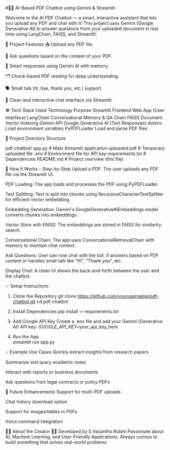 #📄✨ AI-Based PDF Chatbot using Gemini & Streamlit

Welcome to the AI PDF Chatbot — a smart, interactive assistant that lets you upload any PDF and chat with it! This project uses Gemini (Google Generative AI) to answer questions from your uploaded document in real time using LangChain, FAISS, and Streamlit.

🚀 Project Features
📤 Upload any PDF file.

💬 Ask questions based on the content of your PDF.

🧠 Smart responses using Gemini AI with memory.

🗂️ Chunk-based PDF reading for deep understanding.

🗣️ Small talk (hi, bye, thank you, etc.) support.

🎨 Clean and interactive chat interface via Streamlit.

🛠️ Tech Stack Used
  Technology	Purpose
  Streamlit	Frontend Web App (User Interface)
  LangChain	Conversational Memory & QA Chain
  FAISS	Document Vector Indexing
  Gemini API	Google Generative AI (Text Responses)
  dotenv	Load environment variables
  PyPDFLoader	Load and parse PDF files

📂 Project Directory Structure

pdf-chatbot/
   app.py                   # Main Streamlit application
   uploaded.pdf             # Temporary uploaded file
   .env                     # Environment file for API key
   requirements.txt         # Dependencies
   README.md                # Project overview (this file)

🧪 How It Works – Step-by-Step
Upload a PDF:
   The user uploads any PDF file via the Streamlit UI.

PDF Loading:
   The app loads and processes the PDF using PyPDFLoader.

Text Splitting:
   Text is split into chunks using RecursiveCharacterTextSplitter for efficient vector embedding.

Embedding Generation:
   Gemini's GoogleGenerativeAIEmbeddings model converts chunks into embeddings.

Vector Store with FAISS:
   The embeddings are stored in FAISS for similarity search.

Conversational Chain:
   The app uses ConversationalRetrievalChain with memory to maintain chat context.

Ask Questions:
   User can now chat with the bot. It answers based on PDF content or handles small talk like "Hi", "Thank you", etc.

Display Chat:
   A clean UI shows the back-and-forth between the user and the chatbot.

✅ Setup Instructions
1. Clone the Repository
git clone https://github.com/yourusername/pdf-chatbot.git
cd pdf-chatbot

2. Install Dependencies
    pip install -r requirements.txt

3. Add Google API Key
    Create a .env file and add your Gemini (Generative AI) API key:
    GOOGLE_API_KEY=your_api_key_here

4. Run the App  
      streamlit run app.py

💡 Example Use Cases
Quickly extract insights from research papers

Summarize and query academic notes

Interact with reports or business documents

Ask questions from legal contracts or policy PDFs


🤖 Future Enhancements
Support for multi-PDF uploads

Chat history download option

Support for images/tables in PDFs

Voice command integration

🙋‍♀️ About the Creator
👩‍💻 Developed by S.Vasantha Rubini
Passionate about AI, Machine Learning, and User-Friendly Applications.
Always curious to build something that solves real-world problems.


